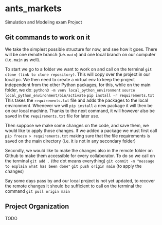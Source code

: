 # ants_markets

Simulation and Modeling exam Project


Git commands to work on it
------------
We take the simplest possible structure for now, and see how it goes. 
There will be one remote branch (i.e. `main`) and one local branch on our 
computer (i.e. `main` as well). 

To start we go to a folder we want to work on and call on the terminal 
`git clone (link to clone repository)`. This will copy over the project in 
our local pc. 
We then need to create a virtual env to keep the project independent from the other
Python packages, for this, while on the main folder, we do:
`python3 -m venv local_python_environment`
`source local_python_environment/bin/activate`
`pip install -r requirements.txt`
This takes the `requirements.txt` file and adds the packages to the local environment. 
Whenever we will `pip install` a new package it will then be on our local machine. Thanks to the next command, 
it will however also be saved in the `requirements.txt` file for later use.

Then suppose we make some changes on the code, and save them, we would 
like to apply those changes. 
If we added a package we must first call 
`pip freeze > requirements.txt`
making sure that the file requirements is saved on the main directory (i.e. it is not in any secondary folder)

Secondly, we would like to make the changes also in the remote folder on Github to make them accessible for every 
collaborator. To do so we call on the terminal
`git add .` (the dot means everything)
`git commit -m "message to explain what has been done"`
`git push origin main` (to apply the changes)

Say some days pass by and our local project is not yet updated, to recover 
the remote changes it should be sufficient to call on the terminal the 
command 
`git pull origin main`


Project Organization
------------

  TODO
